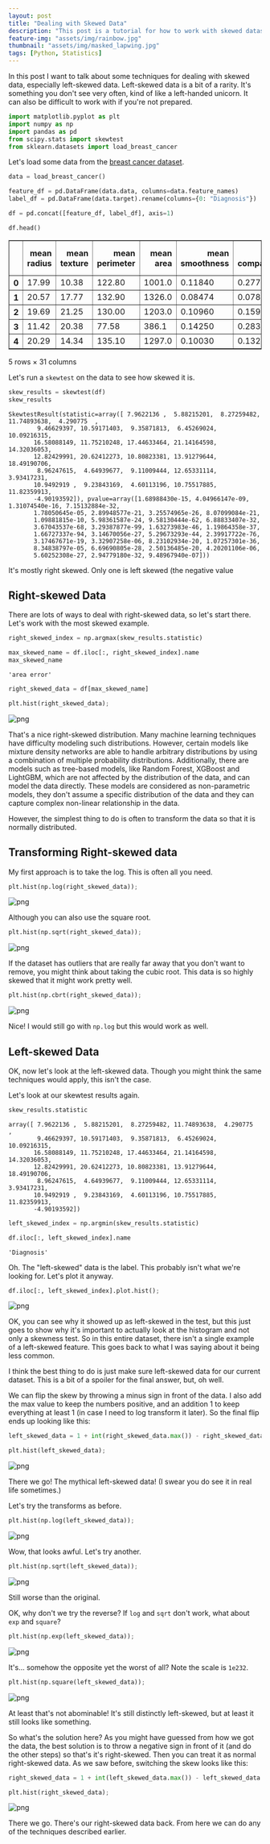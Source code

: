 ```yaml
---
layout: post
title: "Dealing with Skewed Data"
description: "This post is a tutorial for how to work with skewed datasets, especially left-skewed ones."
feature-img: "assets/img/rainbow.jpg"
thumbnail: "assets/img/masked_lapwing.jpg"
tags: [Python, Statistics]
---
```


In this post I want to talk about some techniques for dealing with skewed data, especially left-skewed data. Left-skewed data is a bit of a rarity. It's something you don't see very often, kind of like a left-handed unicorn. It can also be difficult to work with if you're not prepared.


```python
import matplotlib.pyplot as plt
import numpy as np
import pandas as pd
from scipy.stats import skewtest
from sklearn.datasets import load_breast_cancer
```

Let's load some data from the [breast cancer dataset](https://archive.ics.uci.edu/ml/datasets/breast+cancer).


```python
data = load_breast_cancer()

feature_df = pd.DataFrame(data.data, columns=data.feature_names)
label_df = pd.DataFrame(data.target).rename(columns={0: "Diagnosis"})

df = pd.concat([feature_df, label_df], axis=1)
```


```python
df.head()
```




<div>
<style scoped>
    .dataframe tbody tr th:only-of-type {
        vertical-align: middle;
    }

    .dataframe tbody tr th {
        vertical-align: top;
    }

    .dataframe thead th {
        text-align: right;
    }
</style>
<table border="1" class="dataframe">
  <thead>
    <tr style="text-align: right;">
      <th></th>
      <th>mean radius</th>
      <th>mean texture</th>
      <th>mean perimeter</th>
      <th>mean area</th>
      <th>mean smoothness</th>
      <th>mean compactness</th>
      <th>mean concavity</th>
      <th>mean concave points</th>
      <th>mean symmetry</th>
      <th>mean fractal dimension</th>
      <th>...</th>
      <th>worst texture</th>
      <th>worst perimeter</th>
      <th>worst area</th>
      <th>worst smoothness</th>
      <th>worst compactness</th>
      <th>worst concavity</th>
      <th>worst concave points</th>
      <th>worst symmetry</th>
      <th>worst fractal dimension</th>
      <th>Diagnosis</th>
    </tr>
  </thead>
  <tbody>
    <tr>
      <th>0</th>
      <td>17.99</td>
      <td>10.38</td>
      <td>122.80</td>
      <td>1001.0</td>
      <td>0.11840</td>
      <td>0.27760</td>
      <td>0.3001</td>
      <td>0.14710</td>
      <td>0.2419</td>
      <td>0.07871</td>
      <td>...</td>
      <td>17.33</td>
      <td>184.60</td>
      <td>2019.0</td>
      <td>0.1622</td>
      <td>0.6656</td>
      <td>0.7119</td>
      <td>0.2654</td>
      <td>0.4601</td>
      <td>0.11890</td>
      <td>0</td>
    </tr>
    <tr>
      <th>1</th>
      <td>20.57</td>
      <td>17.77</td>
      <td>132.90</td>
      <td>1326.0</td>
      <td>0.08474</td>
      <td>0.07864</td>
      <td>0.0869</td>
      <td>0.07017</td>
      <td>0.1812</td>
      <td>0.05667</td>
      <td>...</td>
      <td>23.41</td>
      <td>158.80</td>
      <td>1956.0</td>
      <td>0.1238</td>
      <td>0.1866</td>
      <td>0.2416</td>
      <td>0.1860</td>
      <td>0.2750</td>
      <td>0.08902</td>
      <td>0</td>
    </tr>
    <tr>
      <th>2</th>
      <td>19.69</td>
      <td>21.25</td>
      <td>130.00</td>
      <td>1203.0</td>
      <td>0.10960</td>
      <td>0.15990</td>
      <td>0.1974</td>
      <td>0.12790</td>
      <td>0.2069</td>
      <td>0.05999</td>
      <td>...</td>
      <td>25.53</td>
      <td>152.50</td>
      <td>1709.0</td>
      <td>0.1444</td>
      <td>0.4245</td>
      <td>0.4504</td>
      <td>0.2430</td>
      <td>0.3613</td>
      <td>0.08758</td>
      <td>0</td>
    </tr>
    <tr>
      <th>3</th>
      <td>11.42</td>
      <td>20.38</td>
      <td>77.58</td>
      <td>386.1</td>
      <td>0.14250</td>
      <td>0.28390</td>
      <td>0.2414</td>
      <td>0.10520</td>
      <td>0.2597</td>
      <td>0.09744</td>
      <td>...</td>
      <td>26.50</td>
      <td>98.87</td>
      <td>567.7</td>
      <td>0.2098</td>
      <td>0.8663</td>
      <td>0.6869</td>
      <td>0.2575</td>
      <td>0.6638</td>
      <td>0.17300</td>
      <td>0</td>
    </tr>
    <tr>
      <th>4</th>
      <td>20.29</td>
      <td>14.34</td>
      <td>135.10</td>
      <td>1297.0</td>
      <td>0.10030</td>
      <td>0.13280</td>
      <td>0.1980</td>
      <td>0.10430</td>
      <td>0.1809</td>
      <td>0.05883</td>
      <td>...</td>
      <td>16.67</td>
      <td>152.20</td>
      <td>1575.0</td>
      <td>0.1374</td>
      <td>0.2050</td>
      <td>0.4000</td>
      <td>0.1625</td>
      <td>0.2364</td>
      <td>0.07678</td>
      <td>0</td>
    </tr>
  </tbody>
</table>
<p>5 rows × 31 columns</p>
</div>



Let's run a `skewtest` on the data to see how skewed it is.


```python
skew_results = skewtest(df)
skew_results
```




    SkewtestResult(statistic=array([ 7.9622136 ,  5.88215201,  8.27259482, 11.74893638,  4.290775  ,
            9.46629397, 10.59171403,  9.35871813,  6.45269024, 10.09216315,
           16.58088149, 11.75210248, 17.44633464, 21.14164598, 14.32036053,
           12.82429991, 20.62412273, 10.80823381, 13.91279644, 18.49190706,
            8.96247615,  4.64939677,  9.11009444, 12.65331114,  3.93417231,
           10.9492919 ,  9.23843169,  4.60113196, 10.75517885, 11.82359913,
           -4.90193592]), pvalue=array([1.68988430e-15, 4.04966147e-09, 1.31074540e-16, 7.15132884e-32,
           1.78050645e-05, 2.89948577e-21, 3.25574965e-26, 8.07099084e-21,
           1.09881815e-10, 5.98361587e-24, 9.58130444e-62, 6.88833407e-32,
           3.67043537e-68, 3.29387877e-99, 1.63273983e-46, 1.19864358e-37,
           1.66727337e-94, 3.14670056e-27, 5.29673293e-44, 2.39917722e-76,
           3.17467671e-19, 3.32907258e-06, 8.23102934e-20, 1.07257301e-36,
           8.34838797e-05, 6.69690805e-28, 2.50136485e-20, 4.20201106e-06,
           5.60252308e-27, 2.94779180e-32, 9.48967940e-07]))



It's mostly right skewed. Only one is left skewed (the negative value

## Right-skewed Data

There are lots of ways to deal with right-skewed data, so let's start there. Let's work with the most skewed example.


```python
right_skewed_index = np.argmax(skew_results.statistic)
```


```python
max_skewed_name = df.iloc[:, right_skewed_index].name
max_skewed_name
```




    'area error'




```python
right_skewed_data = df[max_skewed_name]
```


```python
plt.hist(right_skewed_data);
```


    
![png](2023-01-11-dealing-with-skewed-data_files/2023-01-11-dealing-with-skewed-data_14_0.png)
    


That's a nice right-skewed distribution. Many machine learning techniques have difficulty modeling such distributions. However, certain models like mixture density networks are able to handle arbitrary distributions by using a combination of multiple probability distributions. Additionally, there are models such as tree-based models, like Random Forest, XGBoost and LightGBM, which are not affected by the distribution of the data, and can model the data directly. These models are considered as non-parametric models, they don't assume a specific distribution of the data and they can capture complex non-linear relationship in the data.

However, the simplest thing to do is often to transform the data so that it is normally distributed.

## Transforming Right-skewed data

My first approach is to take the log. This is often all you need.


```python
plt.hist(np.log(right_skewed_data));
```


    
![png](2023-01-11-dealing-with-skewed-data_files/2023-01-11-dealing-with-skewed-data_19_0.png)
    


Although you can also use the square root.


```python
plt.hist(np.sqrt(right_skewed_data));
```


    
![png](2023-01-11-dealing-with-skewed-data_files/2023-01-11-dealing-with-skewed-data_21_0.png)
    


If the dataset has outliers that are really far away that you don't want to remove, you might think about taking the cubic root. This data is so highly skewed that it might work pretty well.


```python
plt.hist(np.cbrt(right_skewed_data));
```


    
![png](2023-01-11-dealing-with-skewed-data_files/2023-01-11-dealing-with-skewed-data_23_0.png)
    


Nice! I would still go with `np.log` but this would work as well.

## Left-skewed Data

OK, now let's look at the left-skewed data. Though you might think the same techniques would apply, this isn't the case.

Let's look at our skewtest results again.


```python
skew_results.statistic
```




    array([ 7.9622136 ,  5.88215201,  8.27259482, 11.74893638,  4.290775  ,
            9.46629397, 10.59171403,  9.35871813,  6.45269024, 10.09216315,
           16.58088149, 11.75210248, 17.44633464, 21.14164598, 14.32036053,
           12.82429991, 20.62412273, 10.80823381, 13.91279644, 18.49190706,
            8.96247615,  4.64939677,  9.11009444, 12.65331114,  3.93417231,
           10.9492919 ,  9.23843169,  4.60113196, 10.75517885, 11.82359913,
           -4.90193592])




```python
left_skewed_index = np.argmin(skew_results.statistic)
```


```python
df.iloc[:, left_skewed_index].name
```




    'Diagnosis'



Oh. The "left-skewed" data is the label. This probably isn't what we're looking for. Let's plot it anyway.


```python
df.iloc[:, left_skewed_index].plot.hist();
```


    
![png](2023-01-11-dealing-with-skewed-data_files/2023-01-11-dealing-with-skewed-data_32_0.png)
    


OK, you can see why it showed up as left-skewed in the test, but this just goes to show why it's important to actually look at the histogram and not only a skewness test. So in this entire dataset, there isn't a single example of a left-skewed feature. This goes back to what I was saying about it being less common.

I think the best thing to do is just make sure left-skewed data for our current dataset. This is a bit of a spoiler for the final answer, but, oh well.

We can flip the skew by throwing a minus sign in front of the data. I also add the max value to keep the numbers positive, and an addition 1 to keep everything at least 1 (in case I need to log transform it later). So the final flip ends up looking like this:


```python
left_skewed_data = 1 + int(right_skewed_data.max()) - right_skewed_data
```


```python
plt.hist(left_skewed_data);
```


    
![png](2023-01-11-dealing-with-skewed-data_files/2023-01-11-dealing-with-skewed-data_37_0.png)
    


There we go! The mythical left-skewed data! (I swear you do see it in real life sometimes.)

Let's try the transforms as before.


```python
plt.hist(np.log(left_skewed_data));
```


    
![png](2023-01-11-dealing-with-skewed-data_files/2023-01-11-dealing-with-skewed-data_40_0.png)
    


Wow, that looks awful. Let's try another.


```python
plt.hist(np.sqrt(left_skewed_data));
```


    
![png](2023-01-11-dealing-with-skewed-data_files/2023-01-11-dealing-with-skewed-data_42_0.png)
    


Still worse than the original.

OK, why don't we try the reverse? If `log` and `sqrt` don't work, what about `exp` and `square`?


```python
plt.hist(np.exp(left_skewed_data));
```


    
![png](2023-01-11-dealing-with-skewed-data_files/2023-01-11-dealing-with-skewed-data_45_0.png)
    


It's... somehow the opposite yet the worst of all? Note the scale is `1e232`.


```python
plt.hist(np.square(left_skewed_data));
```


    
![png](2023-01-11-dealing-with-skewed-data_files/2023-01-11-dealing-with-skewed-data_47_0.png)
    


At least that's not abominable! It's still distinctly left-skewed, but at least it still looks like something.

So what's the solution here? As you might have guessed from how we got the data, the best solution is to throw a negative sign in front of it (and do the other steps) so that's it's right-skewed. Then you can treat it as normal right-skewed data. As we saw before, switching the skew looks like this:


```python
right_skewed_data = 1 + int(left_skewed_data.max()) - left_skewed_data
```


```python
plt.hist(right_skewed_data);
```


    
![png](2023-01-11-dealing-with-skewed-data_files/2023-01-11-dealing-with-skewed-data_51_0.png)
    


There we go. There's our right-skewed data back. From here we can do any of the techniques described earlier.
